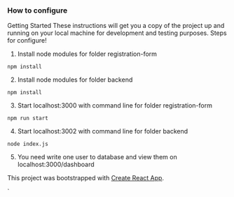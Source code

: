 ### How to configure
Getting Started
These instructions will get you a copy of the project up and running on your local machine for development and testing purposes.
Steps for configure!
1. Install node modules for folder registration-form
```
npm install 
```
2. Install node modules for folder backend 
```
npm install
```
3. Start localhost:3000 with command line for folder registration-form
```
npm run start
```
4. Start localhost:3002 with command line for folder backend
```
node index.js
```
5. You need write one user to database and view them on localhost:3000/dashboard

This project was bootstrapped with [Create React App](https://github.com/facebook/create-react-app).

`